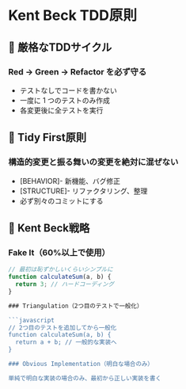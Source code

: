 # Kent Beck TDD原則

## 🔄 厳格なTDDサイクル

### Red → Green → Refactor を必ず守る

- テストなしでコードを書かない
- 一度に 1 つのテストのみ作成
- 各変更後に全テストを実行

## 🎯 Tidy First原則

### 構造的変更と振る舞いの変更を絶対に混ぜない

- [BEHAVIOR]- 新機能、バグ修正
- [STRUCTURE]- リファクタリング、整理
- 必ず別々のコミットにする

## 📝 Kent Beck戦略

### Fake It（60%以上で使用）

```javascript
// 最初は恥ずかしいくらいシンプルに
function calculateSum(a, b) {
  return 3; // ハードコーディング
}

### Triangulation（2つ目のテストで一般化）

```javascript
// 2つ目のテストを追加してから一般化
function calculateSum(a, b) {
  return a + b; // 一般的な実装へ
}

### Obvious Implementation（明白な場合のみ）

単純で明白な実装の場合のみ、最初から正しい実装を書く
